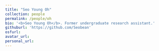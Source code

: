 ```yaml
---
title: "Seo Young Oh"
collection: people
permalink: /people/oh
bio: '<b>Seo Young Oh</b>. Former undergraduate research assistant.'
githuburl: 'https://github.com/Seobean'
osfurl:
avatar_url:
personal_url:
---
```

